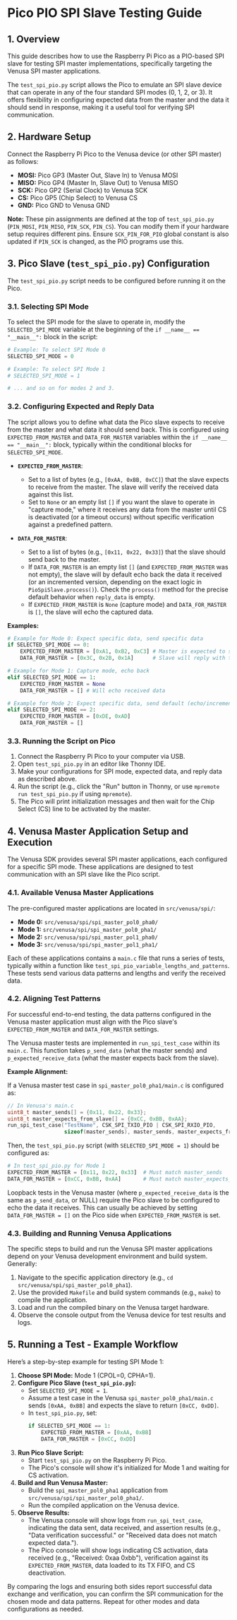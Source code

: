 # Pico PIO SPI Slave Testing Guide

## 1. Overview

This guide describes how to use the Raspberry Pi Pico as a PIO-based SPI slave for testing SPI master implementations, specifically targeting the Venusa SPI master applications.

The `test_spi_pio.py` script allows the Pico to emulate an SPI slave device that can operate in any of the four standard SPI modes (0, 1, 2, or 3). It offers flexibility in configuring expected data from the master and the data it should send in response, making it a useful tool for verifying SPI communication.

## 2. Hardware Setup

Connect the Raspberry Pi Pico to the Venusa device (or other SPI master) as follows:

*   **MOSI:** Pico GP3 (Master Out, Slave In) to Venusa MOSI
*   **MISO:** Pico GP4 (Master In, Slave Out) to Venusa MISO
*   **SCK:** Pico GP2 (Serial Clock) to Venusa SCK
*   **CS:** Pico GP5 (Chip Select) to Venusa CS
*   **GND:** Pico GND to Venusa GND

**Note:** These pin assignments are defined at the top of `test_spi_pio.py` (`PIN_MOSI`, `PIN_MISO`, `PIN_SCK`, `PIN_CS`). You can modify them if your hardware setup requires different pins. Ensure `SCK_PIN_FOR_PIO` global constant is also updated if `PIN_SCK` is changed, as the PIO programs use this.

## 3. Pico Slave (`test_spi_pio.py`) Configuration

The `test_spi_pio.py` script needs to be configured before running it on the Pico.

### 3.1. Selecting SPI Mode

To select the SPI mode for the slave to operate in, modify the `SELECTED_SPI_MODE` variable at the beginning of the `if __name__ == "__main__":` block in the script:

```python
# Example: To select SPI Mode 0
SELECTED_SPI_MODE = 0 

# Example: To select SPI Mode 1
# SELECTED_SPI_MODE = 1 

# ... and so on for modes 2 and 3.
```

### 3.2. Configuring Expected and Reply Data

The script allows you to define what data the Pico slave expects to receive from the master and what data it should send back. This is configured using `EXPECTED_FROM_MASTER` and `DATA_FOR_MASTER` variables within the `if __name__ == "__main__":` block, typically within the conditional blocks for `SELECTED_SPI_MODE`.

*   **`EXPECTED_FROM_MASTER`**:
    *   Set to a list of bytes (e.g., `[0xAA, 0xBB, 0xCC]`) that the slave expects to receive from the master. The slave will verify the received data against this list.
    *   Set to `None` or an empty list `[]` if you want the slave to operate in "capture mode," where it receives any data from the master until CS is deactivated (or a timeout occurs) without specific verification against a predefined pattern.

*   **`DATA_FOR_MASTER`**:
    *   Set to a list of bytes (e.g., `[0x11, 0x22, 0x33]`) that the slave should send back to the master.
    *   If `DATA_FOR_MASTER` is an empty list `[]` (and `EXPECTED_FROM_MASTER` was not empty), the slave will by default echo back the data it received (or an incremented version, depending on the exact logic in `PioSpiSlave.process()`). Check the `process()` method for the precise default behavior when `reply_data` is empty.
    *   If `EXPECTED_FROM_MASTER` is `None` (capture mode) and `DATA_FOR_MASTER` is `[]`, the slave will echo the captured data.

**Examples:**

```python
# Example for Mode 0: Expect specific data, send specific data
if SELECTED_SPI_MODE == 0:
    EXPECTED_FROM_MASTER = [0xA1, 0xB2, 0xC3] # Master is expected to send this
    DATA_FOR_MASTER = [0x3C, 0x2B, 0x1A]      # Slave will reply with this

# Example for Mode 1: Capture mode, echo back
elif SELECTED_SPI_MODE == 1:
    EXPECTED_FROM_MASTER = None 
    DATA_FOR_MASTER = [] # Will echo received data

# Example for Mode 2: Expect specific data, send default (echo/incremented)
elif SELECTED_SPI_MODE == 2:
    EXPECTED_FROM_MASTER = [0xDE, 0xAD]
    DATA_FOR_MASTER = [] 
```

### 3.3. Running the Script on Pico

1.  Connect the Raspberry Pi Pico to your computer via USB.
2.  Open `test_spi_pio.py` in an editor like Thonny IDE.
3.  Make your configurations for SPI mode, expected data, and reply data as described above.
4.  Run the script (e.g., click the "Run" button in Thonny, or use `mpremote run test_spi_pio.py` if using `mpremote`).
5.  The Pico will print initialization messages and then wait for the Chip Select (CS) line to be activated by the master.

## 4. Venusa Master Application Setup and Execution

The Venusa SDK provides several SPI master applications, each configured for a specific SPI mode. These applications are designed to test communication with an SPI slave like the Pico script.

### 4.1. Available Venusa Master Applications

The pre-configured master applications are located in `src/venusa/spi/`:

*   **Mode 0:** `src/venusa/spi/spi_master_pol0_pha0/`
*   **Mode 1:** `src/venusa/spi/spi_master_pol0_pha1/`
*   **Mode 2:** `src/venusa/spi/spi_master_pol1_pha0/`
*   **Mode 3:** `src/venusa/spi/spi_master_pol1_pha1/`

Each of these applications contains a `main.c` file that runs a series of tests, typically within a function like `test_spi_pio_variable_lengths_and_patterns`. These tests send various data patterns and lengths and verify the received data.

### 4.2. Aligning Test Patterns

For successful end-to-end testing, the data patterns configured in the Venusa master application must align with the Pico slave's `EXPECTED_FROM_MASTER` and `DATA_FOR_MASTER` settings.

The Venusa master tests are implemented in `run_spi_test_case` within its `main.c`. This function takes `p_send_data` (what the master sends) and `p_expected_receive_data` (what the master expects back from the slave).

**Example Alignment:**

If a Venusa master test case in `spi_master_pol0_pha1/main.c` is configured as:
```c
// In Venusa's main.c
uint8_t master_sends[] = {0x11, 0x22, 0x33};
uint8_t master_expects_from_slave[] = {0xCC, 0xBB, 0xAA};
run_spi_test_case("TestName", CSK_SPI_TXIO_PIO | CSK_SPI_RXIO_PIO, 
                  sizeof(master_sends), master_sends, master_expects_from_slave);
```

Then, the `test_spi_pio.py` script (with `SELECTED_SPI_MODE = 1`) should be configured as:
```python
# In test_spi_pio.py for Mode 1
EXPECTED_FROM_MASTER = [0x11, 0x22, 0x33]  # Must match master_sends
DATA_FOR_MASTER = [0xCC, 0xBB, 0xAA]       # Must match master_expects_from_slave
```

Loopback tests in the Venusa master (where `p_expected_receive_data` is the same as `p_send_data`, or NULL) require the Pico slave to be configured to echo the data it receives. This can usually be achieved by setting `DATA_FOR_MASTER = []` on the Pico side when `EXPECTED_FROM_MASTER` is set.

### 4.3. Building and Running Venusa Applications

The specific steps to build and run the Venusa SPI master applications depend on your Venusa development environment and build system. Generally:

1.  Navigate to the specific application directory (e.g., `cd src/venusa/spi/spi_master_pol0_pha1`).
2.  Use the provided `Makefile` and build system commands (e.g., `make`) to compile the application.
3.  Load and run the compiled binary on the Venusa target hardware.
4.  Observe the console output from the Venusa device for test results and logs.

## 5. Running a Test - Example Workflow

Here’s a step-by-step example for testing SPI Mode 1:

1.  **Choose SPI Mode:** Mode 1 (CPOL=0, CPHA=1).
2.  **Configure Pico Slave (`test_spi_pio.py`):**
    *   Set `SELECTED_SPI_MODE = 1`.
    *   Assume a test case in the Venusa `spi_master_pol0_pha1/main.c` sends `[0xAA, 0xBB]` and expects the slave to return `[0xCC, 0xDD]`.
    *   In `test_spi_pio.py`, set:
        ```python
        if SELECTED_SPI_MODE == 1:
            EXPECTED_FROM_MASTER = [0xAA, 0xBB]
            DATA_FOR_MASTER = [0xCC, 0xDD]
        ```
3.  **Run Pico Slave Script:**
    *   Start `test_spi_pio.py` on the Raspberry Pi Pico.
    *   The Pico's console will show it's initialized for Mode 1 and waiting for CS activation.
4.  **Build and Run Venusa Master:**
    *   Build the `spi_master_pol0_pha1` application from `src/venusa/spi/spi_master_pol0_pha1/`.
    *   Run the compiled application on the Venusa device.
5.  **Observe Results:**
    *   The Venusa console will show logs from `run_spi_test_case`, indicating the data sent, data received, and assertion results (e.g., "Data verification successful." or "Received data does not match expected data.").
    *   The Pico console will show logs indicating CS activation, data received (e.g., "Received: 0xaa 0xbb"), verification against its `EXPECTED_FROM_MASTER`, data loaded to its TX FIFO, and CS deactivation.

By comparing the logs and ensuring both sides report successful data exchange and verification, you can confirm the SPI communication for the chosen mode and data patterns. Repeat for other modes and data configurations as needed.
